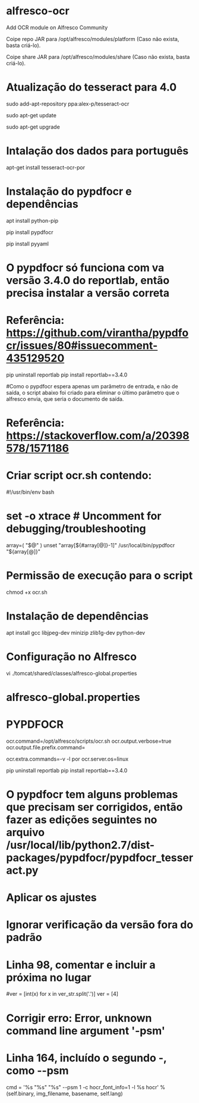 # alfresco-ocr
Add OCR module on Alfresco Community

Coipe repo JAR para /opt/alfresco/modules/platform  (Caso não exista, basta criá-lo).

Coipe share JAR para /opt/alfresco/modules/share    (Caso não exista, basta criá-lo).

# Atualização do tesseract para 4.0
sudo add-apt-repository ppa:alex-p/tesseract-ocr

sudo apt-get update

sudo apt-get upgrade

# Intalação dos dados para português
apt-get install tesseract-ocr-por

# Instalação do pypdfocr e dependências
apt install python-pip

pip install pypdfocr

pip install pyyaml

# O pypdfocr só funciona com va versão 3.4.0 do reportlab, então precisa instalar a versão correta
# Referência: https://github.com/virantha/pypdfocr/issues/80#issuecomment-435129520

pip uninstall reportlab
pip install reportlab==3.4.0

#Como o pypdfocr espera apenas um parâmetro de entrada, e não de saída, o script abaixo foi criado para eliminar o último parâmetro que o alfresco envia, que seria o documento de saída.
# Referência: https://stackoverflow.com/a/20398578/1571186

# Criar script ocr.sh contendo:

#!/usr/bin/env bash
# set -o xtrace # Uncomment for debugging/troubleshooting

array=( "$@" )
unset "array[${#array[@]}-1]"
/usr/local/bin/pypdfocr "${array[@]}"

# Permissão de execução para o script

chmod +x ocr.sh

# Instalação de dependências

apt install gcc libjpeg-dev minizip zlib1g-dev python-dev

# Configuração no Alfresco
vi ./tomcat/shared/classes/alfresco-global.properties

# alfresco-global.properties
# PYPDFOCR
ocr.command=/opt/alfresco/scripts/ocr.sh
ocr.output.verbose=true
ocr.output.file.prefix.command=

ocr.extra.commands=-v -l por
ocr.server.os=linux


pip uninstall reportlab
pip install reportlab==3.4.0

# O pypdfocr tem alguns problemas que precisam ser corrigidos, então fazer as edições seguintes no arquivo /usr/local/lib/python2.7/dist-packages/pypdfocr/pypdfocr_tesseract.py

# Aplicar os ajustes

# Ignorar verificação da versão fora do padrão
# Linha 98, comentar e incluir a próxima no lugar
#ver = [int(x) for x in ver_str.split('.')]
ver = [4]

# Corrigir erro: Error, unknown command line argument '-psm'
# Linha 164, incluído o segundo -, como --psm
cmd = '%s "%s" "%s" --psm 1 -c hocr_font_info=1 -l %s hocr' % (self.binary, img_filename, basename, self.lang)
